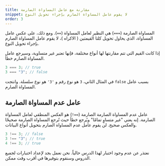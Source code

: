```yaml
---
title: مقارنة مع عامل المساواة الصارمة
snippet: لا يقوم عامل المساواة الصارم بإجراء تحويل النوع
order: 3
---
```


المساواة الصارمة (`===`) هي النظير لعامل المساواة (`==`). ومع ذلك، على عكس عامل
المساواة، الذي يحاول تحويل كلتا القيمتين ( الاكراه )، لا يقوم عامل المساواة
الصارم بإجراء تحويل النوع.

إذا كانت القيم التي تتم مقارنتها لها أنواع مختلفة، فإنها تعتبر غير متساوية،
وسيرجع عامل المساواة الصارم خطأ.

```js
3 === 3; // true
3 === "3"; // false
```

في المثال الثاني، `3` هو نوع رقم و `'3'` هو نوع سلسلة. وانتجت `false` بسبب عامل
المساواة الصارم.

## عامل عدم المساواة الصارمة

عامل عدم المساواة الصارمة الصارمة (`==!`) هو العكس المنطقي لعامل المساواة
الصارمة. إنه يعني "غير متساوٍ تمامًا" ويُرجع خطأ حيث تُرجع المساواة الصارمة صحيحًا
والعكس صحيح. لن يقوم عامل عدم المساواة الصارم بتحويل أنواع البيانات.

```js
3 !== 3; // false
3 !== "3"; // true
4 !== 3; // true
```

<div class="quiz">
نعتذر عن عدم وجود اختبار لهذا الدرس حالياً. نحن نعمل بجد لإعداد اختبارات لجميع الدروس وسنقوم بتوفيرها في أقرب وقت ممكن.
</div>
